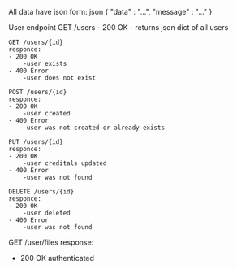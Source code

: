 All data have json form:
json
{
    "data" : "...",
    "message" : "..."
}

User endpoint
    GET /users
    - 200 OK
        - returns json dict of all users

    GET /users/{id}
    responce:
    - 200 OK
        -user exists
    - 400 Error 
        -user does not exist

    POST /users/{id}
    responce:
    - 200 OK
        -user created
    - 400 Error
        -user was not created or already exists

    PUT /users/{id}
    responce:
    - 200 OK
        -user creditals updated
    - 400 Error
        -user was not found

    DELETE /users/{id}
    responce:
    - 200 OK
        -user deleted
    - 400 Error
        -user was not found

GET /user/files
response:
- 200 OK
    authenticated